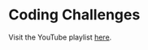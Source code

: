 # Coding Challenges

Visit the YouTube playlist [here](https://www.youtube.com/playlist?list=PLRqwX-V7Uu6ZiZxtDDRCi6uhfTH4FilpH).

